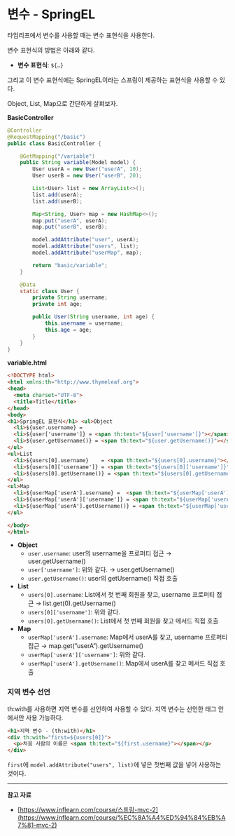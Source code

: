 # 변수 - SpringEL

타임리프에서 변수를 사용할 때는 변수 표현식을 사용한다.

변수 표현식의 방법은 아래와 같다.

- **변수 표현식**: `${…}`

그리고 이 변수 표현식에는 SpringEL이라는 스프링이 제공하는 표현식을 사용할 수 있다.

Object, List, Map으로 간단하게 살펴보자.

**BasicController**

```java
@Controller
@RequestMapping("/basic")
public class BasicController {

    @GetMapping("/variable")
    public String variable(Model model) {
        User userA = new User("userA", 10);
        User userB = new User("userB", 20);

        List<User> list = new ArrayList<>();
        list.add(userA);
        list.add(userB);

        Map<String, User> map = new HashMap<>();
        map.put("userA", userA);
        map.put("userB", userB);

        model.addAttribute("user", userA);
        model.addAttribute("users", list);
        model.addAttribute("userMap", map);

        return "basic/variable";
    }

    @Data
    static class User {
        private String username;
        private int age;

        public User(String username, int age) {
            this.username = username;
            this.age = age;
        }
    }
}
```

**variable.html**

```html
<!DOCTYPE html>
<html xmlns:th="http://www.thymeleaf.org">
<head>
  <meta charset="UTF-8">
  <title>Title</title>
</head>
<body>
<h1>SpringEL 표현식</h1> <ul>Object
  <li>${user.username} =
  <li>${user['username']} = <span th:text="${user['username']}"></span></li>
  <li>${user.getUsername()} = <span th:text="${user.getUsername()}"></span></li>
</ul>
<ul>List
  <li>${users[0].username}    = <span th:text="${users[0].username}"></span></li>
  <li>${users[0]['username']} = <span th:text="${users[0]['username']}"></span></li>
  <li>${users[0].getUsername()} = <span th:text="${users[0].getUsername()}"></span></li>
</ul>
<ul>Map
  <li>${userMap['userA'].username} =  <span th:text="${userMap['userA'].username}"></span></li>
  <li>${userMap['userA']['username']} = <span th:text="${userMap['userA']['username']}"></span></li>
  <li>${userMap['userA'].getUsername()} = <span th:text="${userMap['userA'].getUsername()}"></span></li>
</ul>

</body>
</html>

```

- **Object**
    - `user.username`: user의 username을 프로퍼티 접근 → user.getUsername()
    - `user['username']`: 위와 같다. → user.getUsername()
    - `user.getUsername()`: user의 getUsername() 직접 호출
- **List**
    - `users[0].username`: List에서 첫 번째 회원을 찾고, username 프로퍼티 접근 → list.get(0).getUsername()
    - `users[0]['username']`: 위와 같다.
    - `users[0].getUsername()`: List에서 첫 번째 회원을 찾고 메서드 직접 호출
- **Map**
    - `userMap['userA'].username`: Map에서 userA를 찾고, username 프로퍼티 접근 → map.get(”userA”).getUsername()
    - `userMap['userA']['username']`: 위와 같다.
    - `userMap['userA'].getUsername()`: Map에서 userA를 찾고 메서드 직접 호출

### 지역 변수 선언

th:with를 사용하면 지역 변수를 선언하여 사용할 수 있다. 지역 변수는 선언한 태그 안에서만 사용 가능하다.

```html
<h1>지역 변수 - (th:with)</h1>
<div th:with="first=${users[0]}">
  <p>처음 사람의 이름은 <span th:text="${first.username}"></span></p>
</div>
```

`first`에  `model.addAttribute("users", list)`에 넣은 첫번째 값을 넣어 사용하는 것이다.

---

**참고 자료**

- [https://www.inflearn.com/course/스프링-mvc-2](https://www.inflearn.com/course/%EC%8A%A4%ED%94%84%EB%A7%81-mvc-2)
